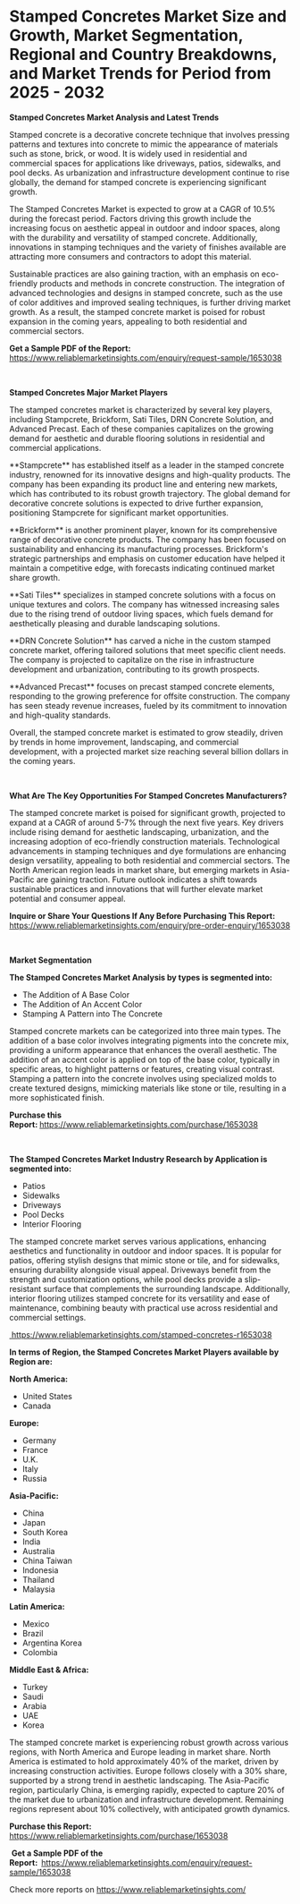 <p><h1>Stamped Concretes Market Size and Growth, Market Segmentation, Regional and Country Breakdowns, and Market Trends for Period from 2025 -  2032</h1></p><p><strong>Stamped Concretes Market Analysis and Latest Trends</strong></p>
<p><p>Stamped concrete is a decorative concrete technique that involves pressing patterns and textures into concrete to mimic the appearance of materials such as stone, brick, or wood. It is widely used in residential and commercial spaces for applications like driveways, patios, sidewalks, and pool decks. As urbanization and infrastructure development continue to rise globally, the demand for stamped concrete is experiencing significant growth.</p><p>The Stamped Concretes Market is expected to grow at a CAGR of 10.5% during the forecast period. Factors driving this growth include the increasing focus on aesthetic appeal in outdoor and indoor spaces, along with the durability and versatility of stamped concrete. Additionally, innovations in stamping techniques and the variety of finishes available are attracting more consumers and contractors to adopt this material. </p><p>Sustainable practices are also gaining traction, with an emphasis on eco-friendly products and methods in concrete construction. The integration of advanced technologies and designs in stamped concrete, such as the use of color additives and improved sealing techniques, is further driving market growth. As a result, the stamped concrete market is poised for robust expansion in the coming years, appealing to both residential and commercial sectors.</p></p>
<p><strong>Get a Sample PDF of the Report:&nbsp;</strong> <a href="https://www.reliablemarketinsights.com/enquiry/request-sample/1653038?utm_campaign=2530&utm_medium=2&utm_source=Github&utm_content=ia&utm_term=08032025&utm_id=stamped-concretes">https://www.reliablemarketinsights.com/enquiry/request-sample/1653038</a></p>
<p>&nbsp;</p>
<p><strong>Stamped Concretes Major Market Players</strong></p>
<p><p>The stamped concretes market is characterized by several key players, including Stampcrete, Brickform, Sati Tiles, DRN Concrete Solution, and Advanced Precast. Each of these companies capitalizes on the growing demand for aesthetic and durable flooring solutions in residential and commercial applications.</p><p>**Stampcrete** has established itself as a leader in the stamped concrete industry, renowned for its innovative designs and high-quality products. The company has been expanding its product line and entering new markets, which has contributed to its robust growth trajectory. The global demand for decorative concrete solutions is expected to drive further expansion, positioning Stampcrete for significant market opportunities.</p><p>**Brickform** is another prominent player, known for its comprehensive range of decorative concrete products. The company has been focused on sustainability and enhancing its manufacturing processes. Brickform's strategic partnerships and emphasis on customer education have helped it maintain a competitive edge, with forecasts indicating continued market share growth.</p><p>**Sati Tiles** specializes in stamped concrete solutions with a focus on unique textures and colors. The company has witnessed increasing sales due to the rising trend of outdoor living spaces, which fuels demand for aesthetically pleasing and durable landscaping solutions. </p><p>**DRN Concrete Solution** has carved a niche in the custom stamped concrete market, offering tailored solutions that meet specific client needs. The company is projected to capitalize on the rise in infrastructure development and urbanization, contributing to its growth prospects.</p><p>**Advanced Precast** focuses on precast stamped concrete elements, responding to the growing preference for offsite construction. The company has seen steady revenue increases, fueled by its commitment to innovation and high-quality standards.</p><p>Overall, the stamped concrete market is estimated to grow steadily, driven by trends in home improvement, landscaping, and commercial development, with a projected market size reaching several billion dollars in the coming years.</p></p>
<p>&nbsp;</p>
<p><strong>What Are The Key Opportunities For Stamped Concretes Manufacturers?</strong></p>
<p><p>The stamped concrete market is poised for significant growth, projected to expand at a CAGR of around 5-7% through the next five years. Key drivers include rising demand for aesthetic landscaping, urbanization, and the increasing adoption of eco-friendly construction materials. Technological advancements in stamping techniques and dye formulations are enhancing design versatility, appealing to both residential and commercial sectors. The North American region leads in market share, but emerging markets in Asia-Pacific are gaining traction. Future outlook indicates a shift towards sustainable practices and innovations that will further elevate market potential and consumer appeal.</p></p>
<p><strong>Inquire or Share Your Questions If Any Before Purchasing This Report:</strong> <a href="https://www.reliablemarketinsights.com/enquiry/pre-order-enquiry/1653038?utm_campaign=2530&utm_medium=2&utm_source=Github&utm_content=ia&utm_term=08032025&utm_id=stamped-concretes">https://www.reliablemarketinsights.com/enquiry/pre-order-enquiry/1653038</a></p>
<p>&nbsp;</p>
<p><strong>Market Segmentation</strong></p>
<p><strong>The Stamped Concretes Market Analysis by types is segmented into:</strong></p>
<p><ul><li>The Addition of A Base Color</li><li>The Addition of An Accent Color</li><li>Stamping A Pattern into The Concrete</li></ul></p>
<p><p>Stamped concrete markets can be categorized into three main types. The addition of a base color involves integrating pigments into the concrete mix, providing a uniform appearance that enhances the overall aesthetic. The addition of an accent color is applied on top of the base color, typically in specific areas, to highlight patterns or features, creating visual contrast. Stamping a pattern into the concrete involves using specialized molds to create textured designs, mimicking materials like stone or tile, resulting in a more sophisticated finish.</p></p>
<p><strong>Purchase this Report:&nbsp;</strong><a href="https://www.reliablemarketinsights.com/purchase/1653038?utm_campaign=2530&utm_medium=2&utm_source=Github&utm_content=ia&utm_term=08032025&utm_id=stamped-concretes">https://www.reliablemarketinsights.com/purchase/1653038</a></p>
<p>&nbsp;</p>
<p><strong>The Stamped Concretes Market Industry Research by Application is segmented into:</strong></p>
<p><ul><li>Patios</li><li>Sidewalks</li><li>Driveways</li><li>Pool Decks</li><li>Interior Flooring</li></ul></p>
<p><p>The stamped concrete market serves various applications, enhancing aesthetics and functionality in outdoor and indoor spaces. It is popular for patios, offering stylish designs that mimic stone or tile, and for sidewalks, ensuring durability alongside visual appeal. Driveways benefit from the strength and customization options, while pool decks provide a slip-resistant surface that complements the surrounding landscape. Additionally, interior flooring utilizes stamped concrete for its versatility and ease of maintenance, combining beauty with practical use across residential and commercial settings.</p></p>
<p><a href="https://www.reliablemarketinsights.com/stamped-concretes-r1653038?utm_campaign=2530&utm_medium=2&utm_source=Github&utm_content=ia&utm_term=08032025&utm_id=stamped-concretes">&nbsp;https://www.reliablemarketinsights.com/stamped-concretes-r1653038</a></p>
<p><strong>In terms of Region, the Stamped Concretes Market Players available by Region are:</strong></p>
<p>
    <p> <strong> North America: </strong>
        <ul>
            <li>United States</li>
            <li>Canada</li>
        </ul>
        </p> 
    <p> <strong> Europe: </strong>
        <ul>
            <li>Germany</li>
            <li>France</li>
            <li>U.K.</li>
            <li>Italy</li>
            <li>Russia</li>
        </ul>
        </p> 
    <p> <strong> Asia-Pacific: </strong>
        <ul>
            <li>China</li>
            <li>Japan</li>
            <li>South Korea</li>
            <li>India</li>
            <li>Australia</li>
            <li>China Taiwan</li>
            <li>Indonesia</li>
            <li>Thailand</li>
            <li>Malaysia</li>
        </ul>
        </p> 
    <p> <strong> Latin America: </strong>
        <ul>
            <li>Mexico</li>
            <li>Brazil</li>
            <li>Argentina Korea</li>
            <li>Colombia</li>
        </ul>
        </p> 
    <p> <strong> Middle East & Africa: </strong>
        <ul>
            <li>Turkey</li>
            <li>Saudi</li>
            <li>Arabia</li>
            <li>UAE</li>
            <li>Korea</li>
        </ul>
    </p>
    </p>
<p><p>The stamped concrete market is experiencing robust growth across various regions, with North America and Europe leading in market share. North America is estimated to hold approximately 40% of the market, driven by increasing construction activities. Europe follows closely with a 30% share, supported by a strong trend in aesthetic landscaping. The Asia-Pacific region, particularly China, is emerging rapidly, expected to capture 20% of the market due to urbanization and infrastructure development. Remaining regions represent about 10% collectively, with anticipated growth dynamics.</p></p>
<p><strong>Purchase this Report: </strong><a href="https://www.reliablemarketinsights.com/purchase/1653038?utm_campaign=2530&utm_medium=2&utm_source=Github&utm_content=ia&utm_term=08032025&utm_id=stamped-concretes">https://www.reliablemarketinsights.com/purchase/1653038</a></p>
<p>&nbsp;<strong>Get a Sample PDF of the Report:&nbsp;&nbsp;</strong><a href="https://www.reliablemarketinsights.com/enquiry/request-sample/1653038?utm_campaign=2530&utm_medium=2&utm_source=Github&utm_content=ia&utm_term=08032025&utm_id=stamped-concretes">https://www.reliablemarketinsights.com/enquiry/request-sample/1653038</a></p>
<p><strong></strong></p>
<p>Check more reports on <a href="https://www.reliablemarketinsights.com/?utm_campaign=2530&utm_medium=2&utm_source=Github&utm_content=ia&utm_term=08032025&utm_id=stamped-concretes">https://www.reliablemarketinsights.com/</a></p>